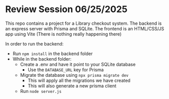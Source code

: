 # Review Session 06/25/2025

This repo contains a project for a Library checkout system. 
The backend is an express server with Prisma and SQLite. 
The frontend is an HTML/CSS/JS app using Vite (There is nothing really happening there)

In order to run the backend:
- Run `npm install` in the backend folder
- While in the backend folder:
  - Create a .env and have it point to your SQLite database
    - Use the `DATABASE_URL` key for Prisma
  - Migrate the database using `npx prisma migrate dev`
    - This will apply all the migrations we have created
    - This will also generate a new prisma client
  - Run `node server.js`